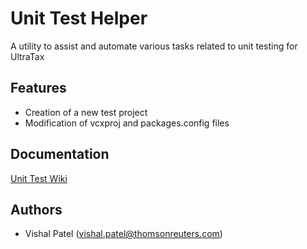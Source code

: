 
# Unit Test Helper

A utility to assist and automate various tasks related to unit testing for UltraTax


## Features

- Creation of a new test project 
- Modification of vcxproj and packages.config files


## Documentation

[Unit Test Wiki](https://bluemoonwiki.int.thomsonreuters.com/index.php/Tax_Compliance_Unit_Testing)


## Authors

- Vishal Patel (vishal.patel@thomsonreuters.com)

